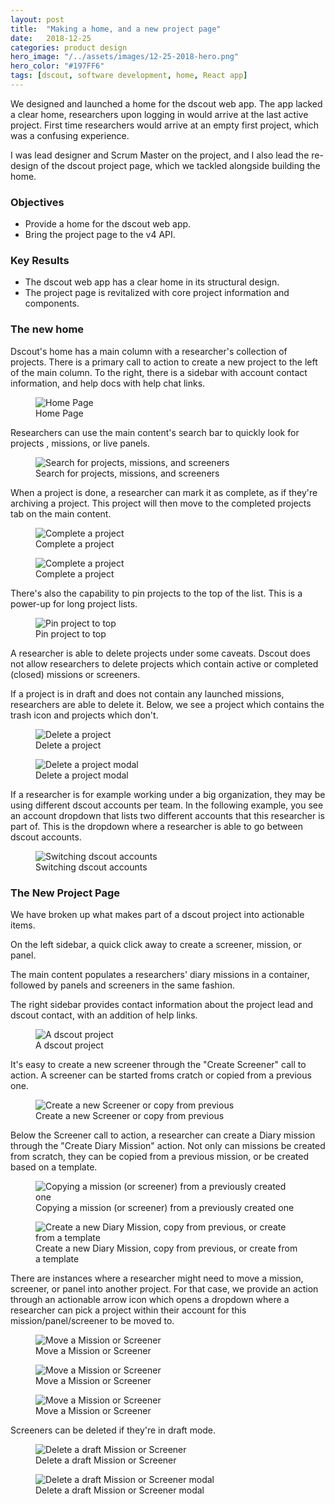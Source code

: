 ```yaml
---
layout: post
title:  "Making a home, and a new project page"
date:   2018-12-25
categories: product design
hero_image: "/../assets/images/12-25-2018-hero.png"
hero_color: "#197FF6"
tags: [dscout, software development, home, React app]
---
```

We designed and launched a home for the dscout web app. The app lacked a clear home, researchers upon logging in would arrive at the last active project. First time researchers would arrive at an empty first project, which was a confusing experience.

I was lead designer and Scrum Master on the project, and I also lead the re-design of the dscout project page, which we tackled alongside building the home.

### Objectives
* Provide a home for the dscout web app.
* Bring the project page to the v4 API.

### Key Results
* The dscout web app has a clear home in its structural design.
* The project page is revitalized with core project information and components.

### The new home

Dscout's home has a main column with a researcher's collection of projects. There is a primary call to action to create a new project to the left of the main column. To the right, there is a sidebar with account contact information, and help docs with help chat links.

<figure>
	<img src="{{ site.baseurl }}/assets/images/home-1.png" title="Home Page" />
	<figcaption class="media-caption center">Home Page</figcaption>
</figure>

Researchers can use the main content's search bar to quickly look for projects , missions, or live panels.

<figure>
	<img src="{{ site.baseurl }}/assets/images/home-2.png" title="Search for projects, missions, and screeners" />
	<figcaption class="media-caption center">Search for projects, missions, and screeners</figcaption>
</figure>

When a project is done, a researcher can mark it as complete, as if they're archiving a project. This project will then move to the completed projects tab on the main content.

<figure>
	<img src="{{ site.baseurl }}/assets/images/home-3.png" title="Complete a project" />
	<figcaption class="media-caption center">Complete a project</figcaption>
</figure>

<figure>
	<img src="{{ site.baseurl }}/assets/images/home-4.png" title="Complete a project" />
	<figcaption class="media-caption center">Complete a project</figcaption>
</figure>

There's also the capability to pin projects to the top of the list. This is a power-up for long project lists.

<figure>
	<img src="{{ site.baseurl }}/assets/images/home-5.png" title="Pin project to top" />
	<figcaption class="media-caption center">Pin project to top</figcaption>
</figure>

A researcher is able to delete projects under some caveats. Dscout does not allow researchers to delete projects which contain active or completed (closed) missions or screeners.

If a project is in draft and does not contain any launched missions, researchers are able to delete it. Below, we see a project which contains the trash icon and projects which don't.

<figure>
	<img src="{{ site.baseurl }}/assets/images/home-6.png" title="Delete a project" />
	<figcaption class="media-caption center">Delete a project</figcaption>
</figure>

<figure>
	<img src="{{ site.baseurl }}/assets/images/home-7.png" title="Delete a project modal" />
	<figcaption class="media-caption center">Delete a project modal</figcaption>
</figure>

If a researcher is for example working under a big organization, they may be using different dscout accounts per team. In the following example, you see an account dropdown that lists two different accounts that this researcher is part of. This is the dropdown where a researcher is able to go between dscout accounts.

<figure>
	<img src="{{ site.baseurl }}/assets/images/home-8.png" title="Switching dscout accounts" />
	<figcaption class="media-caption center">Switching dscout accounts</figcaption>
</figure>

### The New Project Page

We have broken up what makes part of a dscout project into actionable items.

On the left sidebar, a quick click away to create a screener, mission, or panel.

The main content populates a researchers' diary missions in a container, followed by panels and screeners in the same fashion.

The right sidebar provides contact information about the project lead and dscout contact, with an addition of help links.

<figure>
	<img src="{{ site.baseurl }}/assets/images/project-1.png" title="A dscout project" />
	<figcaption class="media-caption center">A dscout project</figcaption>
</figure>

It's easy to create a new screener through the "Create Screener" call to action. A screener can be started froms cratch or copied from a previous one.

<figure>
	<img src="{{ site.baseurl }}/assets/images/project-2.png" title="Create a new Screener or copy from previous" />
	<figcaption class="media-caption center">Create a new Screener or copy from previous</figcaption>
</figure>

Below the Screener call to action, a researcher can create a Diary mission through the "Create Diary Mission" action. Not only can missions be created from scratch, they can be copied from a previous mission, or be created based on a template.

<figure>
	<img src="{{ site.baseurl }}/assets/images/project-9.png" title="Copying a mission (or screener) from a previously created one" />
	<figcaption class="media-caption center">Copying a mission (or screener) from a previously created one</figcaption>
</figure>

<figure>
	<img src="{{ site.baseurl }}/assets/images/project-3.png" title="Create a new Diary Mission, copy from previous, or create from a template" />
	<figcaption class="media-caption center">Create a new Diary Mission, copy from previous, or create from a template</figcaption>
</figure>

There are instances where a researcher might need to move a mission, screener, or panel into another project. For that case, we provide an action through an actionable arrow icon which opens a dropdown where a researcher can pick a project within their account for this mission/panel/screener to be moved to.

<figure>
	<img src="{{ site.baseurl }}/assets/images/project-4.png" title="Move a Mission or Screener" />
	<figcaption class="media-caption center">Move a Mission or Screener</figcaption>
</figure>

<figure>
	<img src="{{ site.baseurl }}/assets/images/project-5.png" title="Move a Mission or Screener" />
	<figcaption class="media-caption center">Move a Mission or Screener</figcaption>
</figure>

<figure>
	<img src="{{ site.baseurl }}/assets/images/project-6.png" title="Move a Mission or Screener" />
	<figcaption class="media-caption center">Move a Mission or Screener</figcaption>
</figure>

Screeners can be deleted if they're in draft mode.

<figure>
	<img src="{{ site.baseurl }}/assets/images/project-7.png" title="Delete a draft Mission or Screener" />
	<figcaption class="media-caption center">Delete a draft Mission or Screener</figcaption>
</figure>

<figure>
	<img src="{{ site.baseurl }}/assets/images/project-8.png" title="Delete a draft Mission or Screener modal" />
	<figcaption class="media-caption center">Delete a draft Mission or Screener modal</figcaption>
</figure>
